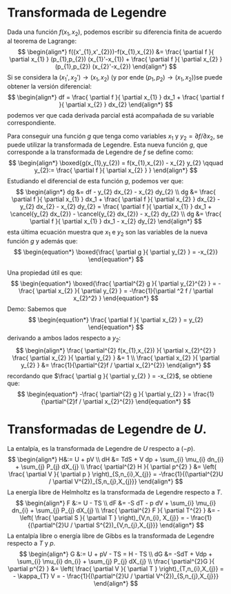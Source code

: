 # Transformada de Legendre
Dada una función $f(x_{1},x_{2})$, podemos escribir su diferencia finita de acuerdo al teorema de Lagrange:
$$
\begin{align*}
f({x'_{1},x'_{2}})-f(x_{1},x_{2}) &= \frac{ \partial f }{ \partial x_{1} } (p_{1},p_{2}) (x_{1}'-x_{1}) + \frac{ \partial f }{ \partial x_{2} } (p_{1},p_{2}) (x_{2}'-x_{2}) 
\end{align*}
$$
Si se considera la $(x_{1}',x_{2}') \to (x_{1},x_{2})$ (y por ende $(p_{1},p_{2}) \to (x_{1},x_{2})$)se puede obtener la versión diferencial:
$$
\begin{align*}
df = \frac{ \partial f }{ \partial x_{1} } dx_1 + \frac{ \partial f }{ \partial x_{2} } dx_{2}
\end{align*}
$$
podemos ver que cada derivada parcial está acompañada de su variable correspondiente. 

Para conseguir una función $g$ que tenga como variables $x_{1}$ y $y_{2} = \partial f / \partial x_{2}$, se puede utilizar la transformada de Legendre. Esta nueva función $g$, que corresponde a la transformada de Legendre de $f$ se define como:
$$
\begin{align*}
\boxed{g(x_{1},y_{2}) = f(x_{1},x_{2}) - x_{2} y_{2} \qquad y_{2}:= \frac{ \partial f }{ \partial x_{2} } } 
\end{align*}
$$
Estudiando el diferencial de esta función $g$, podemos ver que:
$$
\begin{align*}
dg &= df - y_{2} dx_{2} - x_{2} dy_{2} 
\\
dg &= \frac{ \partial f }{ \partial x_{1} } dx_1 + \frac{ \partial f }{ \partial x_{2} } dx_{2} - y_{2} dx_{2} - x_{2} dy_{2} 
= \frac{ \partial f }{ \partial x_{1} } dx_1 + \cancel{y_{2} dx_{2}} - \cancel{y_{2} dx_{2}} - x_{2} dy_{2} 
\\
dg &= \frac{ \partial f }{ \partial x_{1} } dx_1 - x_{2} dy_{2} 
\end{align*}
$$
esta última ecuación muestra que $x_1$ e $y_2$ son las variables de la nueva función $g$ y además que:
$$
\begin{equation*}
\boxed{\frac{ \partial g }{ \partial y_{2} } = -x_{2}}
\end{equation*}
$$

Una propiedad útil es que:
$$
\begin{equation*}
\boxed{\frac{ \partial^{2} g }{ \partial y_{2}^{2} } 
= -\frac{ \partial x_{2} }{ \partial y_{2} } 
= -\frac{1}{\partial ^2 f / \partial x_{2}^2} }
\end{equation*}
$$
Demo:
Sabemos que
$$
\begin{equation*}
	\frac{ \partial f }{ \partial x_{2} } = y_{2} 
\end{equation*}
$$
derivando a ambos lados respecto a $y_2$:
$$
\begin{align*}
\frac{ \partial^{2} f(x_{1},x_{2}) }{ \partial x_{2}^{2} }  \frac{ \partial x_{2} }{ \partial y_{2} } &= 1
\\
\frac{ \partial x_{2} }{ \partial y_{2} } &= \frac{1}{\partial^{2}f / \partial x_{2}^{2}}
\end{align*}
$$
recordando que $\frac{ \partial g }{ \partial y_{2} } = -x_{2}$, se obtiene que:
$$
\begin{equation*}
-\frac{ \partial^{2} g }{ \partial y_{2} } = \frac{1}{\partial^{2}f / \partial x_{2}^{2}}
\end{equation*}
$$
# Transformadas de Legendre de $U$.
La entalpía, es la transformada de Legendre de $U$ respecto a $(-p)$.
$$
\begin{align*}
H&:= U + pV 
\\
dH &= TdS + V dp + \sum_{i} \mu_{i} dn_{i} + \sum_{j} P_{j} dX_{j}
\\
\frac{ \partial^{2} H }{ \partial p^{2} } &= 
\left( \frac{ \partial V }{ \partial p } \right)_{S,n_{i},X_{j}} =
-\frac{1}{(\partial^{2}U / \partial V^{2})_{S,n_{j},X_{j}}} 
\end{align*}
$$
La energía libre de Helmholtz es la transformada de Legendre respecto a $T$.
$$
\begin{align*}
F &:= U - TS 
\\ 
dF &= -S dT - p dV + \sum_{i} \mu_{i} dn_{i} + \sum_{j} P_{j} dX_{j}
\\
\frac{ \partial^{2} F }{ \partial T^{2} } &= -\left( \frac{ \partial S }{ \partial T }  \right)_{V,n_{i}, X_{j}} = - \frac{1}{(\partial^{2}U / \partial S^{2})_{V,n_{j},X_{j}}}
\end{align*}
$$
La entalpía libre o energía libre de Gibbs es la transformada de Legendre respecto a $T$ y $p$. 
$$
\begin{align*}
G &:= U + pV - TS = H - TS 
\\
dG &= -SdT + Vdp + \sum_{i} \mu_{i} dn_{i} + \sum_{j} P_{j} dX_{j}
\\
\frac{ \partial^{2}G }{ \partial p^{2} } &= \left( \frac{ \partial V }{ \partial T }  \right)_{T,n_{i},X_{j}} 
= - \kappa_{T} V 
= - \frac{1}{(\partial^{2}U / \partial V^{2})_{S,n_{j},X_{j}}}
\end{align*}
$$
